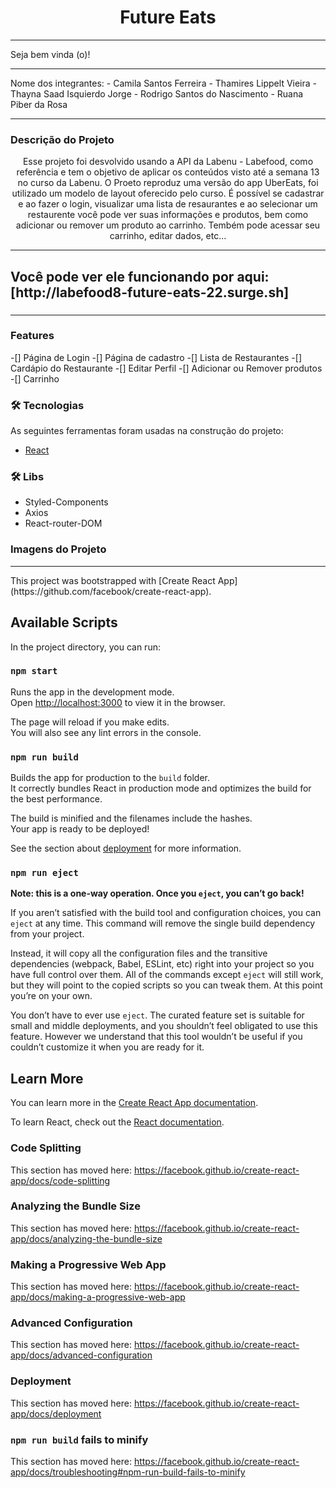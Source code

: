 <h1 align="center">Future Eats</h1>

<hr/>
Seja bem vinda (o)! 
<hr/>
Nome dos integrantes: 
- Camila Santos Ferreira
- Thamires Lippelt Vieira
- Thayna Saad Isquierdo Jorge 
- Rodrigo Santos do Nascimento
- Ruana Piber da Rosa
<hr/>

### Descrição do Projeto

<p align="center">
  Esse projeto foi desvolvido usando a API da Labenu - Labefood, como referência e tem o objetivo de aplicar 
  os conteúdos visto até a semana 13 no curso da Labenu.
  O Proeto reproduz uma versão do app UberEats, foi utilizado um modelo de layout oferecido pelo curso. 
  É possível se cadastrar e ao fazer o login, visualizar uma lista
  de resaurantes e ao selecionar um restaurente você pode ver suas informações e produtos, 
  bem como adicionar ou remover um produto ao carrinho. Tembém pode acessar seu 
  carrinho, editar dados, etc... 
</p>

<hr/>

<h2>Você pode ver ele funcionando por aqui: [http://labefood8-future-eats-22.surge.sh] <h3>

<hr/>
  
### Features
-[] Página de Login
-[] Página de cadastro
-[] Lista de Restaurantes
-[] Cardápio do Restaurante
-[] Editar Perfil
-[] Adicionar ou Remover produtos  
-[] Carrinho
  

  ### 🛠 Tecnologias

As seguintes ferramentas foram usadas na construção do projeto:

- [React](https://pt-br.reactjs.org/)
  
 ### 🛠 Libs
- Styled-Components
- Axios
- React-router-DOM
  
 ### Imagens do Projeto
	
<hr/>
This project was bootstrapped with [Create React App](https://github.com/facebook/create-react-app).

## Available Scripts

In the project directory, you can run:

### `npm start`

Runs the app in the development mode.<br />
Open [http://localhost:3000](http://localhost:3000) to view it in the browser.

The page will reload if you make edits.<br />
You will also see any lint errors in the console.


### `npm run build`

Builds the app for production to the `build` folder.<br />
It correctly bundles React in production mode and optimizes the build for the best performance.

The build is minified and the filenames include the hashes.<br />
Your app is ready to be deployed!

See the section about [deployment](https://facebook.github.io/create-react-app/docs/deployment) for more information.

### `npm run eject`

**Note: this is a one-way operation. Once you `eject`, you can’t go back!**

If you aren’t satisfied with the build tool and configuration choices, you can `eject` at any time. This command will remove the single build dependency from your project.

Instead, it will copy all the configuration files and the transitive dependencies (webpack, Babel, ESLint, etc) right into your project so you have full control over them. All of the commands except `eject` will still work, but they will point to the copied scripts so you can tweak them. At this point you’re on your own.

You don’t have to ever use `eject`. The curated feature set is suitable for small and middle deployments, and you shouldn’t feel obligated to use this feature. However we understand that this tool wouldn’t be useful if you couldn’t customize it when you are ready for it.

## Learn More

You can learn more in the [Create React App documentation](https://facebook.github.io/create-react-app/docs/getting-started).

To learn React, check out the [React documentation](https://reactjs.org/).

### Code Splitting

This section has moved here: https://facebook.github.io/create-react-app/docs/code-splitting

### Analyzing the Bundle Size

This section has moved here: https://facebook.github.io/create-react-app/docs/analyzing-the-bundle-size

### Making a Progressive Web App

This section has moved here: https://facebook.github.io/create-react-app/docs/making-a-progressive-web-app

### Advanced Configuration

This section has moved here: https://facebook.github.io/create-react-app/docs/advanced-configuration

### Deployment

This section has moved here: https://facebook.github.io/create-react-app/docs/deployment

### `npm run build` fails to minify

This section has moved here: https://facebook.github.io/create-react-app/docs/troubleshooting#npm-run-build-fails-to-minify
